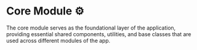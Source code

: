 # Core Module ⚙️

The core module serves as the foundational layer of the application, providing essential shared components, utilities, and base classes that are used across different modules of the app.
